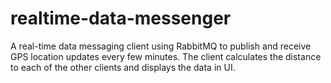 # realtime-data-messenger
A real-time data messaging client using RabbitMQ to publish and receive GPS location updates every few minutes. The client calculates the distance to each of the other clients and displays the data in UI.
